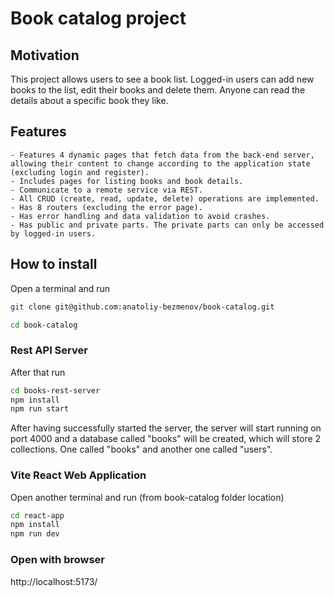 # Book catalog project

## Motivation
This project allows users to see a book list. Logged-in users can add new books to the list, edit their books and delete them. Anyone can read the details about a specific book they like.

## Features
    - Features 4 dynamic pages that fetch data from the back-end server, allowing their content to change according to the application state (excluding login and register).
    - Includes pages for listing books and book details.
    - Communicate to a remote service via REST.
    - All CRUD (create, read, update, delete) operations are implemented.
    - Has 8 routers (excluding the error page).
    - Has error handling and data validation to avoid crashes.
    - Has public and private parts. The private parts can only be accessed by logged-in users.

## How to install

Open a terminal and run
```sh
git clone git@github.com:anatoliy-bezmenov/book-catalog.git
```

```sh
cd book-catalog
```

### Rest API Server
After that run

```sh
cd books-rest-server
npm install
npm run start
```

After having successfully started the server, the server will start running on port 4000 and a database called "books" will be created, which will store 2 collections. One called "books" and another one called "users".

### Vite React Web Application
Open another terminal and run (from book-catalog folder location)

```sh
cd react-app
npm install
npm run dev
```

### Open with browser
http://localhost:5173/
